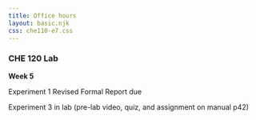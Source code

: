 ```yaml
---
title: Office hours
layout: basic.njk
css: che110-e7.css
---
```


### CHE 120 Lab

**Week 5**

Experiment 1 Revised Formal Report due

Experiment 3 in lab (pre-lab video, quiz, and assignment on manual p42)
